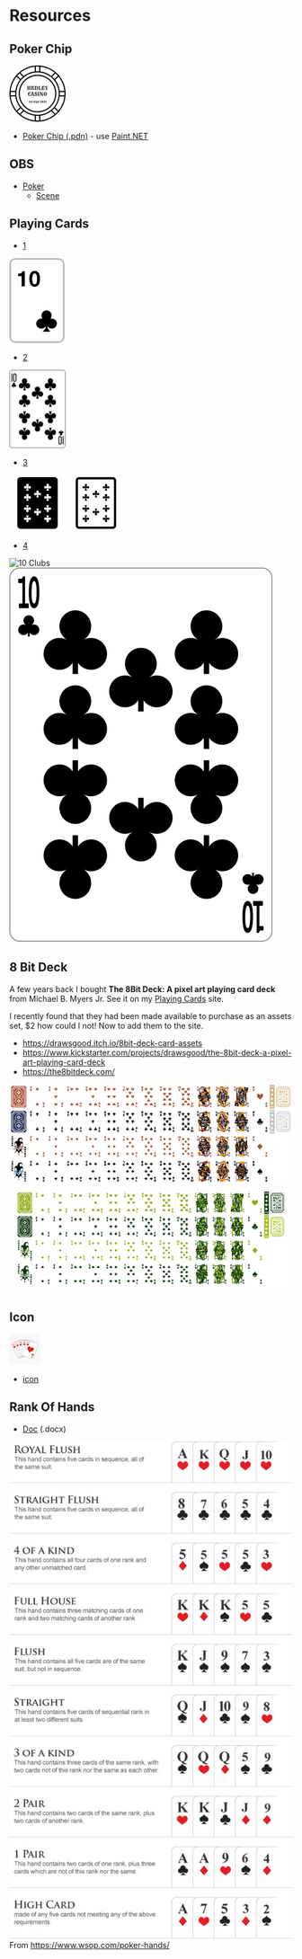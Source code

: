 # Resources

## Poker Chip

<!-- ![Poker Chip](PokerChip/pokerchip.png "Poker Chip") -->
<img src="PokerChip/pokerchip.png" alt="Poker Chip" width="100px" />

- [Poker Chip (.pdn)](PokerChip/pokerchip.pdn) - use [Paint.NET](https://www.getpaint.net/)

## OBS

- [Poker](OBS/README.md)
  - [Scene](OBS/Poker.json)

## Playing Cards

- [1](PlayingCards/README.md)

![10 Clubs](PlayingCards/10-club.png "10 Clubs")

- [2](PlayingCards_2/README.md)

<!-- ![10 Clubs](PlayingCards_2/k10.png "10 Clubs") -->
<img src="PlayingCards_2/k10.png" alt="10 Clubs" width="100px">

- [3](PlayingCards_3/README.md)

![10 Clubs (filled)](PlayingCards_3/filled/10-of-clubs-100.png "10 Clubs (filled)")
![10 Clubs (outlined)](PlayingCards_3/outlined/10-of-clubs-100.png "10 Clubs (outlined)")

- [4](PlayingCards_4/README.md)

<!-- ![Mini Cards](PlayingCards_4/mini-cards.png "Mini Cards") -->
![10 Clubs](PlayingCards_4/C10.svg "10 Clubs")
![10 Clubs](PlayingCards_4/fronts/clubs_10.svg "10 Clubs")

## 8 Bit Deck

A few years back I bought **The 8Bit Deck: A pixel art playing card deck** from Michael B. Myers Jr. See it on my [Playing Cards](https://alexhedley.com/playingcards/) site.

I recently found that they had been made available to purchase as an assets set, $2 how could I not! Now to add them to the site.

- https://drawsgood.itch.io/8bit-deck-card-assets
- https://www.kickstarter.com/projects/drawsgood/the-8bit-deck-a-pixel-art-playing-card-deck
- https://the8bitdeck.com/

![8 Bit Deck Assets](8BitDeckCard/8BitDeckAssets.png "8 Bit Deck Assets")
![8 Bit Deck Assets (Gameboy)](8BitDeckCard/8BitDeckAssets_GB.png "8 Bit Deck Assets (Gameboy)")

## Icon

![Royal Flush](icon/icon.png "Royal Flush")

- [icon](icon/README.md)

## Rank Of Hands

- [Doc](RankOfHands.docx) (.docx)

![Rank Of Hands](RankOfHands.png "Rank Of Hands")
From https://www.wsop.com/poker-hands/
